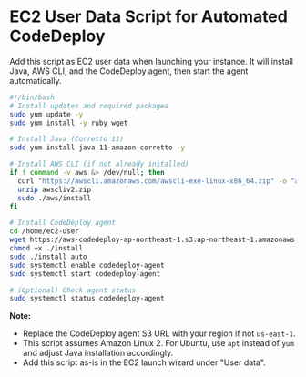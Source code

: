 # EC2 User Data Script for Automated CodeDeploy

Add this script as EC2 user data when launching your instance. It will install Java, AWS CLI, and the CodeDeploy agent, then start the agent automatically.

```bash
#!/bin/bash
# Install updates and required packages
sudo yum update -y
sudo yum install -y ruby wget

# Install Java (Corretto 11)
sudo yum install java-11-amazon-corretto -y

# Install AWS CLI (if not already installed)
if ! command -v aws &> /dev/null; then
  curl "https://awscli.amazonaws.com/awscli-exe-linux-x86_64.zip" -o "awscliv2.zip"
  unzip awscliv2.zip
  sudo ./aws/install
fi

# Install CodeDeploy agent
cd /home/ec2-user
wget https://aws-codedeploy-ap-northeast-1.s3.ap-northeast-1.amazonaws.com/latest/install
chmod +x ./install
sudo ./install auto
sudo systemctl enable codedeploy-agent
sudo systemctl start codedeploy-agent

# (Optional) Check agent status
sudo systemctl status codedeploy-agent
```

**Note:**
- Replace the CodeDeploy agent S3 URL with your region if not `us-east-1`.
- This script assumes Amazon Linux 2. For Ubuntu, use `apt` instead of `yum` and adjust Java installation accordingly.
- Add this script as-is in the EC2 launch wizard under "User data".
